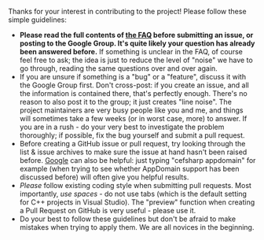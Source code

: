 Thanks for your interest in contributing to the project! Please follow these simple guidelines:

- **Please read the full contents of [the FAQ](https://github.com/cefsharp/CefSharp/wiki/Frequently-asked-questions) before submitting an issue, or posting to the Google Group. It's quite likely your question has already been answered before.** If something is unclear in the FAQ, of course feel free to ask; the idea is just to reduce the level of "noise" we have to go through, reading the same questions over and over again.
- If you are unsure if something is a "bug" or a "feature", discuss it with the Google Group first. Don't cross-post: if you create an issue, and all the information is contained there, that's perfectly enough. There's no reason to also post it to the group; it just creates "line noise". The project maintainers are very busy people like you and me, and things will sometimes take a few weeks (or in worst case, more) to answer. If you are in a rush - do your very best to investigate the problem thoroughly; if possible, fix the bug yourself and submit a pull request.
- Before creating a GitHub issue or pull request, try looking through the list & issue archives to make sure the issue at hand hasn't been raised before. [Google](http://www.google.com) can also be helpful: just typing "cefsharp appdomain" for example (when trying to see whether AppDomain support has been discussed before) will often give you helpful results.
- *Please* follow existing coding style when submitting pull requests. Most importantly, *use spaces* - do not use tabs (which is the default setting for C++ projects in Visual Studio). The "preview" function when creating a Pull Request on GitHub is very useful - please use it.
- Do your best to follow these guidelines but don't be afraid to make mistakes when trying to apply them. We are all novices in the beginning.
